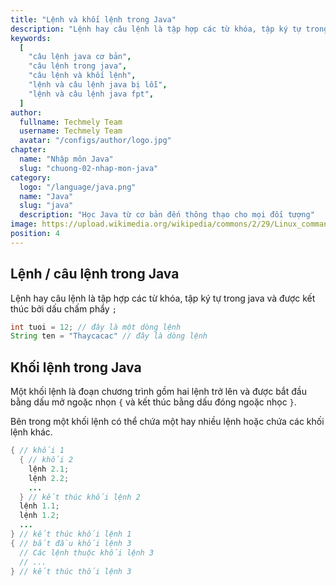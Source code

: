 ```yaml
---
title: "Lệnh và khối lệnh trong Java"
description: "Lệnh hay câu lệnh là tập hợp các từ khóa, tập ký tự trong java và được kết thúc bởi dấu chấm phẩy"
keywords:
  [
    "câu lệnh java cơ bản",
    "câu lệnh trong java",
    "câu lệnh và khối lệnh",
    "lệnh và câu lệnh java bị lỗi",
    "lệnh và câu lệnh java fpt",
  ]
author:
  fullname: Techmely Team
  username: Techmely Team
  avatar: "/configs/author/logo.jpg"
chapter:
  name: "Nhập môn Java"
  slug: "chuong-02-nhap-mon-java"
category:
  logo: "/language/java.png"
  name: "Java"
  slug: "java"
  description: "Học Java từ cơ bản đến thông thạo cho mọi đối tượng"
image: https://upload.wikimedia.org/wikipedia/commons/2/29/Linux_command-line._Bash._GNOME_Terminal._screenshot.png
position: 4
---
```


## Lệnh / câu lệnh trong Java

Lệnh hay câu lệnh là tập hợp các từ khóa, tập ký tự trong java và được kết thúc bởi dấu chấm phẩy `;`

<div class="example"></div>

```java
int tuoi = 12; // đây là một dòng lệnh
String ten = "Thaycacac" // đây là dòng lệnh
```

## Khối lệnh trong Java

Một khối lệnh là đoạn chương trình gồm hai lệnh trở lên và được bắt đầu bằng dấu mở ngoặc nhọn `{` và kết thúc bằng dấu đóng ngoặc nhọc `}`.

Bên trong một khối lệnh có thể chứa một hay nhiều lệnh hoặc chứa các khối lệnh khác.

```java
{ // khối 1
  { // khối 2
    lệnh 2.1;
    lệnh 2.2;
    ...
  } // kết thúc khối lệnh 2
  lệnh 1.1;
  lệnh 1.2;
  ...
} // kết thúc khối lệnh 1
{ // bắt đầu khối lệnh 3
  // Các lệnh thuộc khối lệnh 3
  // ...
} // kết thúc thối lệnh 3
```

